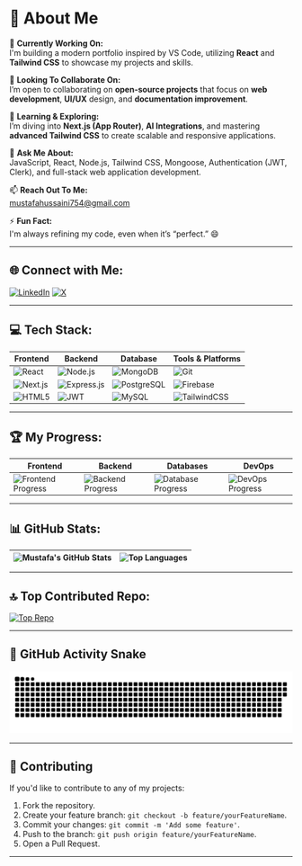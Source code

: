 # 💫 About Me

🔭 **Currently Working On:**  
I'm building a modern portfolio inspired by VS Code, utilizing **React** and **Tailwind CSS** to showcase my projects and skills.

👯 **Looking To Collaborate On:**  
I’m open to collaborating on **open-source projects** that focus on **web development**, **UI/UX** design, and **documentation improvement**.

🌱 **Learning & Exploring:**  
I’m diving into **Next.js (App Router)**, **AI Integrations**, and mastering **advanced Tailwind CSS** to create scalable and responsive applications.

💬 **Ask Me About:**  
JavaScript, React, Node.js, Tailwind CSS, Mongoose, Authentication (JWT, Clerk), and full-stack web application development.

📫 **Reach Out To Me:**  
[mustafahussaini754@gmail.com](mailto:mustafahussaini754@gmail.com)

⚡ **Fun Fact:**  
I'm always refining my code, even when it’s “perfect.” 😄

---

## 🌐 Connect with Me:

[![LinkedIn](https://img.shields.io/badge/LinkedIn-%230077B5.svg?style=for-the-badge&logo=linkedin&logoColor=white)](https://www.linkedin.com/in/mustafa-hussaini/)
[![X](https://img.shields.io/badge/X-%231DA1F2.svg?style=for-the-badge&logo=x&logoColor=white)](https://x.com/Mustafa40204509)

---

## 💻 Tech Stack:

| **Frontend** | **Backend** | **Database** | **Tools & Platforms** |
|--------------|-------------|--------------|------------------------|
| ![React](https://img.shields.io/badge/React-%2361DAFB.svg?style=flat&logo=react&logoColor=black) | ![Node.js](https://img.shields.io/badge/Node.js-%2343853D.svg?style=flat&logo=node.js&logoColor=white) | ![MongoDB](https://img.shields.io/badge/MongoDB-%2347A248.svg?style=flat&logo=mongodb&logoColor=white) | ![Git](https://img.shields.io/badge/Git-%23F05033.svg?style=flat&logo=git&logoColor=white) |
| ![Next.js](https://img.shields.io/badge/Next.js-%23000000.svg?style=flat&logo=next.js&logoColor=white) | ![Express.js](https://img.shields.io/badge/Express.js-%23000000.svg?style=flat&logo=express&logoColor=white) | ![PostgreSQL](https://img.shields.io/badge/PostgreSQL-%23316192.svg?style=flat&logo=postgresql&logoColor=white) | ![Firebase](https://img.shields.io/badge/Firebase-%23FFCA28.svg?style=flat&logo=firebase&logoColor=black) |
| ![HTML5](https://img.shields.io/badge/HTML5-%23E34F26.svg?style=flat&logo=html5&logoColor=white) | ![JWT](https://img.shields.io/badge/JWT-black?style=flat&logo=JSON%20web%20tokens) | ![MySQL](https://img.shields.io/badge/MySQL-%2300f.svg?style=flat&logo=mysql&logoColor=white) | ![TailwindCSS](https://img.shields.io/badge/TailwindCSS-%2338B2AC.svg?style=flat&logo=tailwind-css&logoColor=white) |

---

## 🏆 My Progress:

| **Frontend** | **Backend** | **Databases** | **DevOps** |
|--------------|-------------|---------------|------------|
| ![Frontend Progress](https://img.shields.io/badge/Frontend-B%2B-brightgreen) | ![Backend Progress](https://img.shields.io/badge/Backend-B%2B-orange) | ![Database Progress](https://img.shields.io/badge/Databases-B-yellowgreen) | ![DevOps Progress](https://img.shields.io/badge/DevOps-B-lightblue) |

---

## 📊 GitHub Stats:

| ![Mustafa's GitHub Stats](https://github-readme-stats.vercel.app/api?username=mustafa-munib&show_icons=true&theme=radical) | ![Top Languages](https://github-readme-stats.vercel.app/api/top-langs/?username=mustafa-munib&layout=compact&theme=radical) |
|---------------------------------|---------------------------------------|

---

## 🔝 Top Contributed Repo:

[![Top Repo](https://github-readme-stats.vercel.app/api/pin/?username=mustafa-munib&repo=top-repo-name&theme=radical)](https://github.com/mustafa-munib/top-repo-name)

---

## 🐍 GitHub Activity Snake

![Snake animation](https://github.com/mustafa-munib/mustafa-munib/blob/output/github-snake.svg)

---

## 🤝 Contributing

If you'd like to contribute to any of my projects:
1. Fork the repository.
2. Create your feature branch: `git checkout -b feature/yourFeatureName`.
3. Commit your changes: `git commit -m 'Add some feature'`.
4. Push to the branch: `git push origin feature/yourFeatureName`.
5. Open a Pull Request.

---

